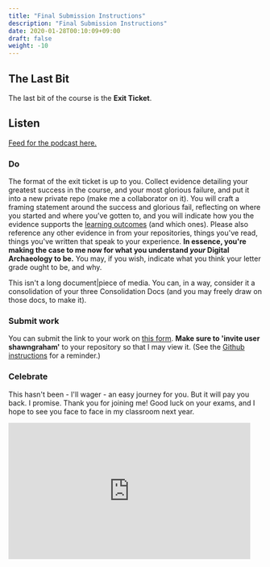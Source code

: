 ```yaml
---
title: "Final Submission Instructions"
description: "Final Submission Instructions"
date: 2020-01-28T00:10:09+09:00
draft: false
weight: -10
---
```


## The Last Bit

The last bit of the course is the **Exit Ticket**.

## Listen

[Feed for the podcast here.](https://anchor.fm/s/1c3d3bfc/podcast/rss)

### Do

The format of the exit ticket is up to you. Collect evidence detailing your greatest success in the course, and your most glorious failure, and put it into a new private repo (make me a collaborator on it). You will craft a framing statement around the success and glorious fail, reflecting on where you started and where you’ve gotten to, and you will indicate how you the evidence supports the [learning outcomes](/docs/2-learning-outcomes) (and which ones). Please also reference any other evidence in from your repositories, things you've read, things you've written that speak to your experience. **In essence, you're making the case to me now for what you understand _your_ Digital Archaeology to be.** You may, if you wish, indicate what you think your letter grade ought to be, and why.

This isn't a long document|piece of media. You can, in a way, consider it a consolidation of your three Consolidation Docs (and you may freely draw on those docs, to make it).

### Submit work

You can submit the link to your work on [this form](https://forms.gle/9BMvFeFda9qq36fAA). **Make sure to 'invite user shawngraham'** to your repository so that I may view it. (See the [Github instructions](/week/1/github) for a reminder.)

### Celebrate

This hasn't been - I'll wager - an easy journey for you. But it will pay you back. I promise. Thank you for joining me! Good luck on your exams, and I hope to see you face to face in my classroom next year.

<iframe src="https://giphy.com/embed/4GY3ljn0SuvrpvxIck" width="480" height="270" frameBorder="0" class="giphy-embed" allowFullScreen></iframe>
